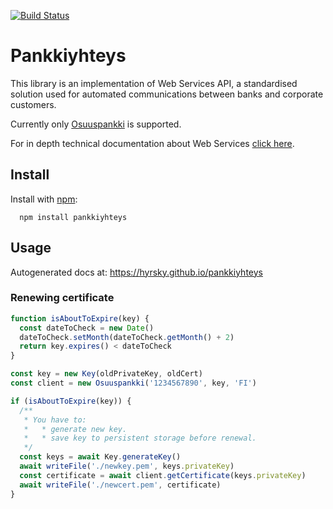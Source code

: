[![Build Status](https://travis-ci.org/hyrsky/pankkiyhteys.svg?branch=master)](https://travis-ci.org/hyrsky/pankkiyhteys)

# Pankkiyhteys

This library is an implementation of Web Services API, a standardised solution used for automated communications between banks and corporate customers.

Currently only [Osuuspankki](https://www.op.fi/) is supported.

For in depth technical documentation about Web Services [click here](http://www.finanssiala.fi/maksujenvalitys/dokumentit/WebServices_Messages_20081022_105.pdf).

## Install

Install with [npm](https://www.npmjs.com/):

```
  npm install pankkiyhteys
```

## Usage

Autogenerated docs at: https://hyrsky.github.io/pankkiyhteys

### Renewing certificate

```js
function isAboutToExpire(key) {
  const dateToCheck = new Date()
  dateToCheck.setMonth(dateToCheck.getMonth() + 2)
  return key.expires() < dateToCheck
}

const key = new Key(oldPrivateKey, oldCert)
const client = new Osuuspankki('1234567890', key, 'FI')

if (isAboutToExpire(key)) {
  /**
   * You have to:
   *   * generate new key.
   *   * save key to persistent storage before renewal.
   */
  const keys = await Key.generateKey()
  await writeFile('./newkey.pem', keys.privateKey)
  const certificate = await client.getCertificate(keys.privateKey)
  await writeFile('./newcert.pem', certificate)
}
```